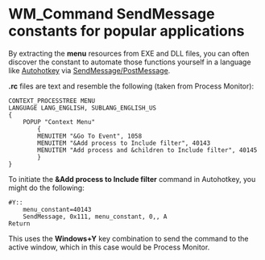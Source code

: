 # WM_Command SendMessage constants for popular applications

By extracting the **menu** resources from EXE and DLL files, you can often discover the constant to automate those functions yourself in a language like [Autohotkey](www.autohotkey.com) via [SendMessage/PostMessage](https://autohotkey.com/docs/commands/PostMessage.htm). 

**.rc** files are text and resemble the following (taken from Process Monitor):


    CONTEXT_PROCESSTREE MENU
    LANGUAGE LANG_ENGLISH, SUBLANG_ENGLISH_US
    {
        POPUP "Context Menu"
            {
            MENUITEM "&Go To Event", 1058
            MENUITEM "&Add process to Include filter", 40143
            MENUITEM "Add process and &children to Include filter", 40145
            }
    }

To initiate the **&Add process to Include filter** command in Autohotkey, you might do the following:


    #Y::
        menu_constant=40143
        SendMessage, 0x111, menu_constant, 0,, A
    Return

This uses the **Windows+Y** key combination to send the command to the active window, which in this case would be Process Monitor.
